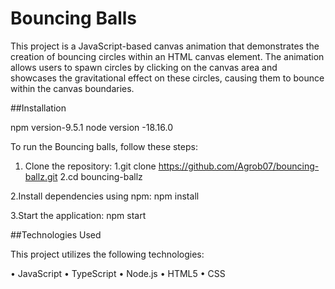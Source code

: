 # Bouncing Balls

This project is a JavaScript-based canvas animation that demonstrates the creation of bouncing circles within an HTML canvas element. The animation allows users to spawn circles by clicking on the canvas area and showcases the gravitational effect on these circles, causing them to bounce within the canvas boundaries.

##Installation

npm version-9.5.1
node version -18.16.0

To run the Bouncing balls, follow these steps:

1.  Clone the repository:
    1.git clone https://github.com/Agrob07/bouncing-ballz.git
    2.cd bouncing-ballz

2.Install dependencies using npm: npm install

3.Start the application: npm start

##Technologies Used

This project utilizes the following technologies:

• JavaScript
• TypeScript
• Node.js
• HTML5
• CSS
